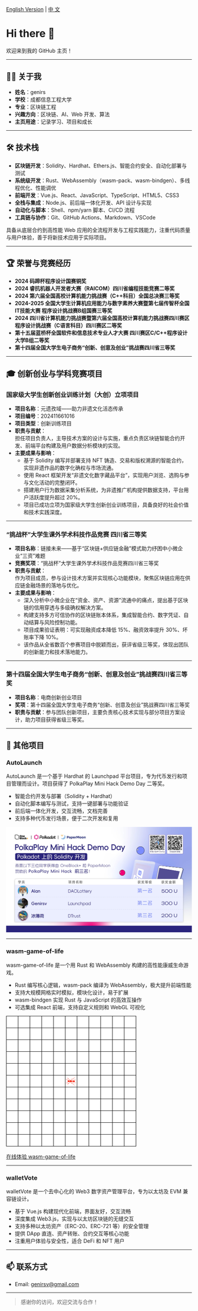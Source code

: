 [English Version](./README.en.md) | [中 文](./README.md)


# Hi there 👋

欢迎来到我的 GitHub 主页！

---

## 🧑‍💻 关于我

- **姓名**：genirs  
- **学校**：成都信息工程大学  
- **专业**：区块链工程  
- **兴趣方向**：区块链、AI、Web 开发、算法  
- **主页用途**：记录学习、项目和成长

---

## 🛠 技术栈

- **区块链开发**：Solidity、Hardhat、Ethers.js、智能合约安全、自动化部署与测试  
- **系统级开发**：Rust、WebAssembly（wasm-pack、wasm-bindgen）、多线程优化、性能调优  
- **前端开发**：Vue.js、React、JavaScript、TypeScript、HTML5、CSS3  
- **全栈与集成**：Node.js、前后端一体化开发、API 设计与实现  
- **自动化与脚本**：Shell、npm/yarn 脚本、CI/CD 流程  
- **工具链与协作**：Git、GitHub Actions、Markdown、VSCode  

具备从底层合约到高性能 Web 应用的全流程开发与工程实践能力，注重代码质量与用户体验，善于将新技术应用于实际项目。

---

## 🏆 荣誉与竞赛经历

- **2024 码蹄杯程序设计国赛铜奖**
- **2024 睿抗机器人开发者大赛（RAICOM）四川省编程技能竞赛二等奖**
- **2024 第六届全国高校计算机能力挑战赛（C++科目）全国总决赛三等奖**
- **2024-2025 全国大学生计算机应用能力与数字素养大赛暨第七届传智杯全国IT技能大赛 程序设计挑战赛B组国赛三等奖**
- **2024 四川省计算机能力挑战赛暨第六届全国高校计算机能力挑战赛四川赛区 程序设计挑战赛（C语言科目）四川赛区二等奖**
- **第十五届蓝桥杯全国软件和信息技术专业人才大赛 四川赛区C/C++程序设计大学B组二等奖**
- **第十四届全国大学生电子商务“创新、创意及创业”挑战赛四川省三等奖**

---

## 🎓 创新创业与学科竞赛项目

### 国家级大学生创新创业训练计划（大创）立项项目  
- **项目名称**：元遗孜域——助力非遗文化活态传承  
- **项目编号**：202411661016  
- **项目类型**：创新训练项目  
- **职责与贡献**：  
  担任项目负责人，主导技术方案的设计与实施，重点负责区块链智能合约开发、前端平台构建及用户数据分析模块的实现。  
- **主要成果与影响**：  
  - 基于 Solidity 编写并部署支持 NFT 铸造、交易和版权溯源的智能合约，实现非遗作品的数字化确权与市场流通。  
  - 使用 React 框架开发“非遗文化数字藏品平台”，实现用户浏览、选购与参与文化活动的完整闭环。  
  - 搭建用户行为数据采集分析系统，为非遗推广机构提供数据支持，平台用户活跃度提升超过 20%。  
  - 项目已成功立项为国家级大学生创新创业训练项目，具备良好的社会价值和技术实践深度。

---

### “挑战杯”大学生课外学术科技作品竞赛 四川省三等奖  
- **项目名称**：链接未来——基于“区块链+供应链金融”模式助力纾困中小微企业“三资”难题  
- **竞赛奖项**：“挑战杯”大学生课外学术科技作品竞赛四川省三等奖  
- **职责与贡献**：  
  作为项目成员，参与设计技术方案并实现核心功能模块，聚焦区块链应用在供应链金融场景的落地与优化。  
- **主要成果与影响**：  
  - 深入分析中小微企业在“资金、资产、资源”流通中的痛点，提出基于区块链的信用穿透与多级确权解决方案。  
  - 构建支持多方可信协作的区块链账本体系，集成智能合约、数字凭证、自动结算与风险控制功能。  
  - 项目成果验证表明：可实现融资成本降低 15%、融资效率提升 30%、坏账率下降 10%。  
  - 该作品从全省数百个参赛项目中脱颖而出，获评省级三等奖，体现出团队的创新能力和技术落地能力。

---

### 第十四届全国大学生电子商务“创新、创意及创业”挑战赛四川省三等奖  
- **项目名称**：电商创新创业项目  
- **奖项**：第十四届全国大学生电子商务“创新、创意及创业”挑战赛四川省三等奖  
- **职责与贡献**：参与团队创新项目，主要负责核心技术实现与部分项目方案设计，助力项目获得省级三等奖。

---

## 🚩 其他项目

### AutoLaunch

AutoLaunch 是一个基于 Hardhat 的 Launchpad 平台项目，专为代币发行和项目管理而设计。项目获得了 PolkaPlay Mini Hack Demo Day 二等奖。

- 智能合约开发与部署（Solidity + Hardhat）  
- 自动化脚本编写与测试，支持一键部署与功能验证  
- 前后端一体化开发，交互流畅，文档完善  
- 支持多种代币发行场景，便于二次开发和复用  

![PolkaPlay Mini Hack Banner](images/hack.jpg)

---

### wasm-game-of-life

wasm-game-of-life 是一个用 Rust 和 WebAssembly 构建的高性能康威生命游戏。

- Rust 编写核心逻辑，wasm-pack 编译为 WebAssembly，极大提升前端性能  
- 支持大规模网格实时模拟，模块化设计，易于扩展  
- wasm-bindgen 实现 Rust 与 JavaScript 的高效互操作  
- 可选集成 React 前端，支持自定义规则和 WebGL 可视化  

![Langton's Ant 动画演示](images/LangtonsAntAnimated.gif)

[在线体验 wasm-game-of-life](https://lg.dtsci.cn/)

---

### walletVote

walletVote 是一个去中心化的 Web3 数字资产管理平台，专为以太坊及 EVM 兼容链设计。

- 基于 Vue.js 构建现代化前端，界面友好，交互流畅  
- 深度集成 Web3.js，实现与以太坊区块链的无缝交互  
- 支持多种以太坊资产（ERC-20、ERC-721 等）的安全管理  
- 提供 DApp 直连、资产转账、合约交互等核心功能  
- 注重用户体验与安全性，适合 DeFi 和 NFT 用户  

---

## 📫 联系方式

- Email: genirsv@gmail.com

---

> 感谢你的访问，欢迎交流与合作！
